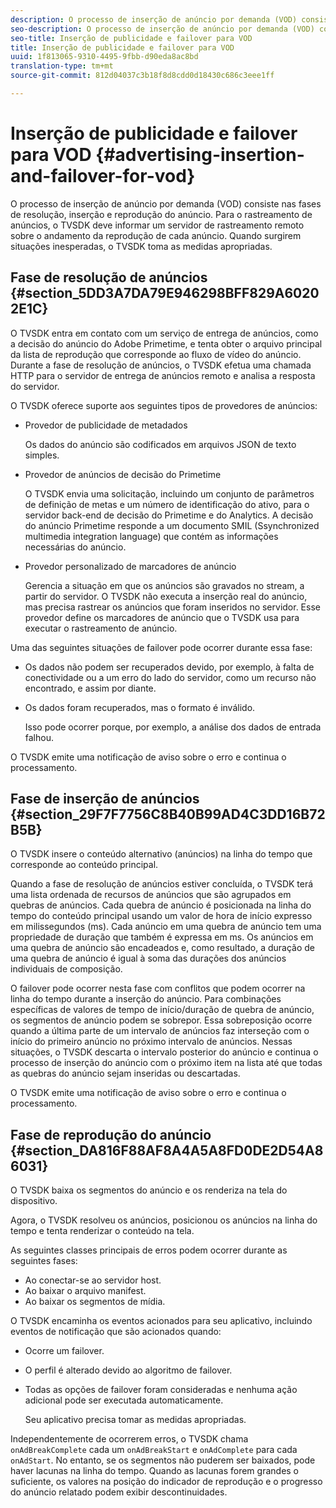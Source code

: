 ```yaml
---
description: O processo de inserção de anúncio por demanda (VOD) consiste nas fases de resolução, inserção e reprodução do anúncio. Para o rastreamento de anúncios, o TVSDK deve informar um servidor de rastreamento remoto sobre o andamento da reprodução de cada anúncio. Quando surgirem situações inesperadas, o TVSDK toma as medidas apropriadas.
seo-description: O processo de inserção de anúncio por demanda (VOD) consiste nas fases de resolução, inserção e reprodução do anúncio. Para o rastreamento de anúncios, o TVSDK deve informar um servidor de rastreamento remoto sobre o andamento da reprodução de cada anúncio. Quando surgirem situações inesperadas, o TVSDK toma as medidas apropriadas.
seo-title: Inserção de publicidade e failover para VOD
title: Inserção de publicidade e failover para VOD
uuid: 1f813065-9310-4495-9fbb-d90eda8ac8bd
translation-type: tm+mt
source-git-commit: 812d04037c3b18f8d8cdd0d18430c686c3eee1ff

---
```



# Inserção de publicidade e failover para VOD {#advertising-insertion-and-failover-for-vod}

O processo de inserção de anúncio por demanda (VOD) consiste nas fases de resolução, inserção e reprodução do anúncio. Para o rastreamento de anúncios, o TVSDK deve informar um servidor de rastreamento remoto sobre o andamento da reprodução de cada anúncio. Quando surgirem situações inesperadas, o TVSDK toma as medidas apropriadas.

## Fase de resolução de anúncios {#section_5DD3A7DA79E946298BFF829A60202E1C}

O TVSDK entra em contato com um serviço de entrega de anúncios, como a decisão do anúncio do Adobe Primetime, e tenta obter o arquivo principal da lista de reprodução que corresponde ao fluxo de vídeo do anúncio. Durante a fase de resolução de anúncios, o TVSDK efetua uma chamada HTTP para o servidor de entrega de anúncios remoto e analisa a resposta do servidor.

O TVSDK oferece suporte aos seguintes tipos de provedores de anúncios:

* Provedor de publicidade de metadados

   Os dados do anúncio são codificados em arquivos JSON de texto simples.
* Provedor de anúncios de decisão do Primetime

   O TVSDK envia uma solicitação, incluindo um conjunto de parâmetros de definição de metas e um número de identificação do ativo, para o servidor back-end de decisão do Primetime e do Analytics. A decisão do anúncio Primetime responde a um documento SMIL (Ssynchronized multimedia integration language) que contém as informações necessárias do anúncio.
* Provedor personalizado de marcadores de anúncio

   Gerencia a situação em que os anúncios são gravados no stream, a partir do servidor. O TVSDK não executa a inserção real do anúncio, mas precisa rastrear os anúncios que foram inseridos no servidor. Esse provedor define os marcadores de anúncio que o TVSDK usa para executar o rastreamento de anúncio.

Uma das seguintes situações de failover pode ocorrer durante essa fase:

* Os dados não podem ser recuperados devido, por exemplo, à falta de conectividade ou a um erro do lado do servidor, como um recurso não encontrado, e assim por diante.
* Os dados foram recuperados, mas o formato é inválido.

   Isso pode ocorrer porque, por exemplo, a análise dos dados de entrada falhou.

O TVSDK emite uma notificação de aviso sobre o erro e continua o processamento.

## Fase de inserção de anúncios {#section_29F7F7756C8B40B99AD4C3DD16B72B5B}

O TVSDK insere o conteúdo alternativo (anúncios) na linha do tempo que corresponde ao conteúdo principal.

Quando a fase de resolução de anúncios estiver concluída, o TVSDK terá uma lista ordenada de recursos de anúncios que são agrupados em quebras de anúncios. Cada quebra de anúncio é posicionada na linha do tempo do conteúdo principal usando um valor de hora de início expresso em milissegundos (ms). Cada anúncio em uma quebra de anúncio tem uma propriedade de duração que também é expressa em ms. Os anúncios em uma quebra de anúncio são encadeados e, como resultado, a duração de uma quebra de anúncio é igual à soma das durações dos anúncios individuais de composição.

O failover pode ocorrer nesta fase com conflitos que podem ocorrer na linha do tempo durante a inserção do anúncio. Para combinações específicas de valores de tempo de início/duração de quebra de anúncio, os segmentos de anúncio podem se sobrepor. Essa sobreposição ocorre quando a última parte de um intervalo de anúncios faz interseção com o início do primeiro anúncio no próximo intervalo de anúncios. Nessas situações, o TVSDK descarta o intervalo posterior do anúncio e continua o processo de inserção do anúncio com o próximo item na lista até que todas as quebras do anúncio sejam inseridas ou descartadas.

O TVSDK emite uma notificação de aviso sobre o erro e continua o processamento.

## Fase de reprodução do anúncio {#section_DA816F88AF8A4A5A8FD0DE2D54A86031}

O TVSDK baixa os segmentos do anúncio e os renderiza na tela do dispositivo.

Agora, o TVSDK resolveu os anúncios, posicionou os anúncios na linha do tempo e tenta renderizar o conteúdo na tela.

As seguintes classes principais de erros podem ocorrer durante as seguintes fases:

* Ao conectar-se ao servidor host.
* Ao baixar o arquivo manifest.
* Ao baixar os segmentos de mídia.

O TVSDK encaminha os eventos acionados para seu aplicativo, incluindo eventos de notificação que são acionados quando:

* Ocorre um failover.
* O perfil é alterado devido ao algoritmo de failover.
* Todas as opções de failover foram consideradas e nenhuma ação adicional pode ser executada automaticamente.

   Seu aplicativo precisa tomar as medidas apropriadas.

Independentemente de ocorrerem erros, o TVSDK chama `onAdBreakComplete` cada um `onAdBreakStart` e `onAdComplete` para cada `onAdStart`. No entanto, se os segmentos não puderem ser baixados, pode haver lacunas na linha do tempo. Quando as lacunas forem grandes o suficiente, os valores na posição do indicador de reprodução e o progresso do anúncio relatado podem exibir descontinuidades.
